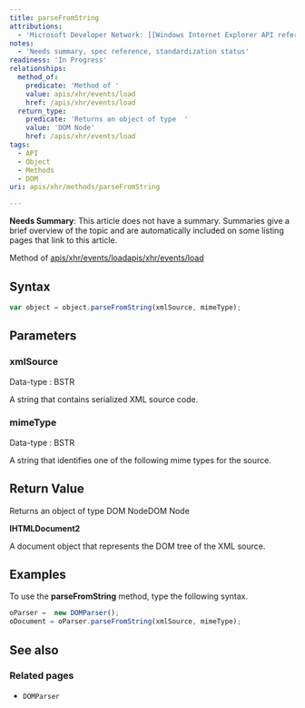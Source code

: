 ```yaml
---
title: parseFromString
attributions:
  - 'Microsoft Developer Network: [[Windows Internet Explorer API reference](http://msdn.microsoft.com/en-us/library/ie/hh828809%28v=vs.85%29.aspx) Article]'
notes:
  - 'Needs summary, spec reference, standardization status'
readiness: 'In Progress'
relationships:
  method_of:
    predicate: 'Method of '
    value: apis/xhr/events/load
    href: /apis/xhr/events/load
  return_type:
    predicate: 'Returns an object of type  '
    value: 'DOM Node'
    href: /apis/xhr/events/load
tags:
  - API
  - Object
  - Methods
  - DOM
uri: apis/xhr/methods/parseFromString

---
```

**Needs Summary**: This article does not have a summary. Summaries give a brief overview of the topic and are automatically included on some listing pages that link to this article.

Method of [apis/xhr/events/load](/apis/xhr/events/load)[apis/xhr/events/load](/apis/xhr/events/load)

## Syntax

``` js
var object = object.parseFromString(xmlSource, mimeType);
```

## Parameters

### xmlSource

 Data-type
:   BSTR

 A string that contains serialized XML source code.

### mimeType

 Data-type
:   BSTR

 A string that identifies one of the following mime types for the source.

## Return Value

Returns an object of type DOM NodeDOM Node

**IHTMLDocument2**

A document object that represents the DOM tree of the XML source.

## Examples

To use the **parseFromString** method, type the following syntax.

``` js
oParser =  new DOMParser();
oDocument = oParser.parseFromString(xmlSource, mimeType);
```

## See also

### Related pages

-   `DOMParser`

